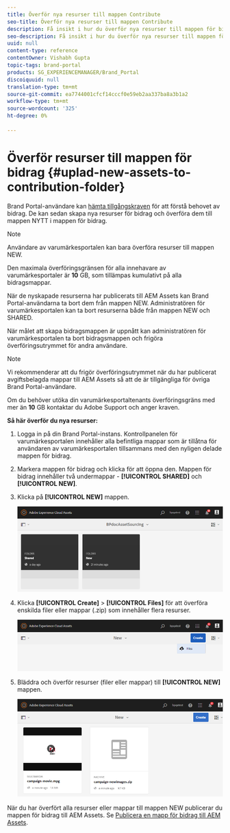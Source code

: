 ```yaml
---
title: Överför nya resurser till mappen Contribute
seo-title: Överför nya resurser till mappen Contribute
description: Få insikt i hur du överför nya resurser till mappen för bidrag i varumärkesportalen.
seo-description: Få insikt i hur du överför nya resurser till mappen för bidrag i varumärkesportalen.
uuid: null
content-type: reference
contentOwner: Vishabh Gupta
topic-tags: brand-portal
products: SG_EXPERIENCEMANAGER/Brand_Portal
discoiquuid: null
translation-type: tm+mt
source-git-commit: ea7744001cfcf14cccf0e59eb2aa337ba8a3b1a2
workflow-type: tm+mt
source-wordcount: '325'
ht-degree: 0%

---
```



# Överför resurser till mappen för bidrag {#uplad-new-assets-to-contribution-folder}

Brand Portal-användare kan [hämta tillgångskraven](brand-portal-download-asset-requirements.md) för att förstå behovet av bidrag.
De kan sedan skapa nya resurser för bidrag och överföra dem till mappen NYTT i mappen för bidrag.

>[!NOTE]
>
>Användare av varumärkesportalen kan bara överföra resurser till mappen NEW.
>
>Den maximala överföringsgränsen för alla innehavare av varumärkesportaler är **10** GB, som tillämpas kumulativt på alla bidragsmappar.


När de nyskapade resurserna har publicerats till AEM Assets kan Brand Portal-användarna ta bort dem från mappen NEW. Administratören för varumärkesportalen kan ta bort resurserna både från mappen NEW och SHARED.

När målet att skapa bidragsmappen är uppnått kan administratören för varumärkesportalen ta bort bidragsmappen och frigöra överföringsutrymmet för andra användare.

>[!NOTE]
>
>Vi rekommenderar att du frigör överföringsutrymmet när du har publicerat avgiftsbelagda mappar till AEM Assets så att de är tillgängliga för övriga Brand Portal-användare.
>
>Om du behöver utöka din varumärkesportaltenants överföringsgräns med mer än **10** GB kontaktar du Adobe Support och anger kraven.


**Så här överför du nya resurser:**

1. Logga in på din Brand Portal-instans.
Kontrollpanelen för varumärkesportalen innehåller alla befintliga mappar som är tillåtna för användaren av varumärkesportalen tillsammans med den nyligen delade mappen för bidrag.

1. Markera mappen för bidrag och klicka för att öppna den. Mappen för bidrag innehåller två undermappar - **[!UICONTROL SHARED]** och **[!UICONTROL NEW]**.

1. Klicka på **[!UICONTROL NEW]** mappen.

   ![](assets/upload-new-assets1.png)

1. Klicka **[!UICONTROL Create]** > **[!UICONTROL Files]** för att överföra enskilda filer eller mappar (.zip) som innehåller flera resurser.

   ![](assets/upload-new-assets2.png)

1. Bläddra och överför resurser (filer eller mappar) till **[!UICONTROL NEW]** mappen.

   ![](assets/upload-new-assets3.png)

När du har överfört alla resurser eller mappar till mappen NEW publicerar du mappen för bidrag till AEM Assets. Se [Publicera en mapp för bidrag till AEM Assets](brand-portal-publish-contribution-folder-to-aem-assets.md).
